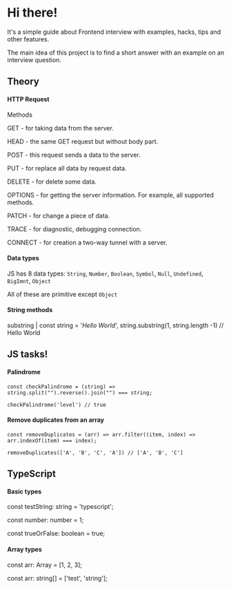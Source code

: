 # Hi there!

It's a simple guide about Frontend interview with examples, hacks, tips and other features.

The main idea of this project is to find a short answer with an example on an interview question.

## Theory

#### HTTP Request

Methods

GET - for taking data from the server.

HEAD - the same GET request but without body part.

POST - this request sends a data to the server.

PUT - for replace all data by request data.

DELETE - for delete some data.

OPTIONS - for getting the server information. For example, all supported methods.

PATCH - for change a piece of data.

TRACE - for diagnostic, debugging connection.

CONNECT - for creation a two-way tunnel with a server. 

#### Data types

JS has 8 data types: `String`, `Number`, `Boolean`, `Symbol`, `Null`, `Undefined`, `BigImnt`, `Object`

All of these are primitive except `Object`

#### String methods

substring | const string = '_Hello World_', string.substring(1, string.length -1) // Hello World

## JS tasks!

#### Palindrome

```
const checkPalindrome = (string) => string.split("").reverse().join("") === string;

checkPalindrome('level') // true
```

#### Remove duplicates from an array

```
const removeDuplicates = (arr) => arr.filter((item, index) => arr.indexOf(item) === index);

removeDuplicates(['A', 'B', 'C', 'A']) // ['A', 'B', 'C']
```

## TypeScript

#### Basic types

const testString: string = 'typescript';

const number: number = 1;

const trueOrFalse: boolean = true;

#### Array types

const arr: Array<number> = [1, 2, 3];

const arr: string[] = ['test', 'string'];